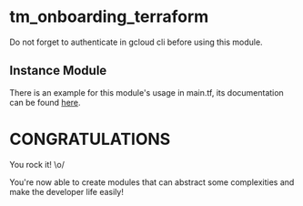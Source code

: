 # tm_onboarding_terraform

Do not forget to authenticate in gcloud cli before using this module.

## Instance Module

There is an example for this module's usage in main.tf, its documentation can be found [here](./modules/instance/README.md).

# CONGRATULATIONS
You rock it! \o/ 

You're now able to create modules that can abstract some complexities and make the developer life easily!
